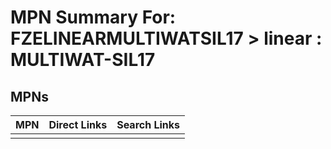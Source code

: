 



# MPN Summary For: FZELINEARMULTIWATSIL17 > linear : MULTIWAT-SIL17

## MPNs
  

|MPN|Direct Links|Search Links|
| :--- | :--- | :--- |
||||

